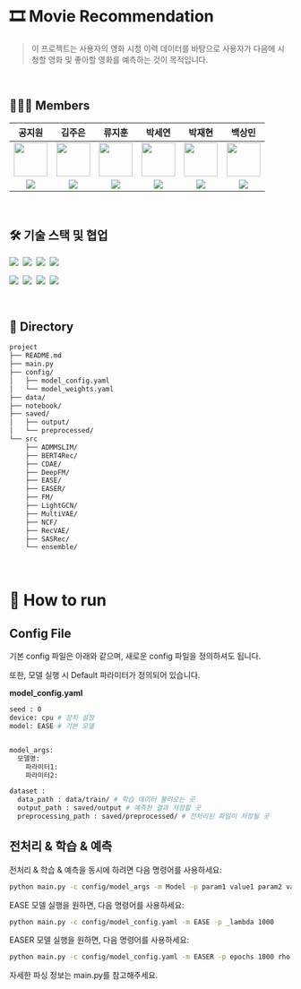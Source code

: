 <p align="center">

  <h1> 🎞️ Movie Recommendation </h1>

  > 이 프로젝트는 사용자의 영화 시청 이력 데이터를 바탕으로 사용자가 다음에 시청할 영화 및 좋아할 영화를 예측하는 것이 목적입니다.


</p>

<br>


## 👨🏼‍💻 Members
공지원|김주은|류지훈|박세연|박재현|백상민|
:-:|:-:|:-:|:-:|:-:|:-:
<img src='https://avatars.githubusercontent.com/annakong23' height=60 width=60></img>|<img src='https://avatars.githubusercontent.com/kimjueun028' height=60 width=60></img>|<img src='https://avatars.githubusercontent.com/JihoonRyu00' height=60 width=60></img>|<img src='https://avatars.githubusercontent.com/SayOny' height=60 width=60></img>|<img src='https://avatars.githubusercontent.com/JaeHyun11' height=60 width=60></img>|<img src='https://avatars.githubusercontent.com/gagoory7' height=60 width=60></img>|
<a href="https://github.com/annakong23" target="_blank"><img src="https://img.shields.io/badge/GitHub-black.svg?&style=round&logo=github"/></a>|<a href="https://github.com/kimjueun028" target="_blank"><img src="https://img.shields.io/badge/GitHub-black.svg?&style=round&logo=github"/></a>|<a href="https://github.com/JihoonRyu00" target="_blank"><img src="https://img.shields.io/badge/GitHub-black.svg?&style=round&logo=github"/></a>|<a href="https://github.com/SayOny" target="_blank"><img src="https://img.shields.io/badge/GitHub-black.svg?&style=round&logo=github"/></a>|<a href="https://github.com/JaeHyun11" target="_blank"><img src="https://img.shields.io/badge/GitHub-black.svg?&style=round&logo=github"/>|<a href="https://github.com/gagoory7" target="_blank"><img src="https://img.shields.io/badge/GitHub-black.svg?&style=round&logo=github"/></a>

<br>

## 🛠️ 기술 스택 및 협업
  <img src="https://img.shields.io/badge/Python-3776AB?style=square&logo=Python&logoColor=white"/>&nbsp;
  <img src="https://img.shields.io/badge/Pandas-150458?style=square&logo=Pandas&logoColor=white"/>&nbsp;
  <img src="https://img.shields.io/badge/scikitlearn-F7931E?style=square&logo=scikitlearn&logoColor=white"/>&nbsp;
  <img src="https://img.shields.io/badge/PyTorch-EE4C2C?style=flat&logo=PyTorch&logoColor=white"/>&nbsp;

  <img src="https://img.shields.io/badge/Jira-0052CC?style=flat-square&logo=Jira&logoColor=white"/>&nbsp;
  <img src="https://img.shields.io/badge/Confluence-0052CC?style=flat-square&logo=Jira&logoColor=white"/>&nbsp;
  <img src="https://img.shields.io/badge/Notion-000000?style=square&logo=Notion&logoColor=white"/>&nbsp;
  <img src="https://img.shields.io/badge/Slack-4A154B?style=flat-square&logo=Slack&logoColor=white"/>&nbsp;


<br>

## 📁 Directory
```bash
project
├── README.md
├── main.py
├── config/
│   ├── model_config.yaml
│   └── model_weights.yaml
├── data/
├── notebook/
├── saved/
│   ├── output/
│   └── preprocessed/
└── src
    ├── ADMMSLIM/
    ├── BERT4Rec/
    ├── CDAE/
    ├── DeepFM/
    ├── EASE/
    ├── EASER/
    ├── FM/
    ├── LightGCN/
    ├── MultiVAE/
    ├── NCF/
    ├── RecVAE/
    ├── SASRec/
    └── ensemble/
```
<br>

# 🏃 How to run
## Config File

기본 config 파일은 아래와 같으며, 새로운 config 파일을 정의하셔도 됩니다.

또한, 모델 실행 시 Default 파라미터가 정의되어 있습니다.

__model_config.yaml__

```bash
seed : 0
device: cpu # 장치 설정
model: EASE # 기본 모델


model_args:
  모델명:
    파라미터1:
    파라미터2:

dataset :
  data_path : data/train/ # 학습 데이터 불러오는 곳
  output_path : saved/output # 예측한 결과 저장할 곳
  preprocessing_path : saved/preprocessed/ # 전처리된 파일이 저장될 곳

```

## 전처리 & 학습 & 예측

전처리 & 학습 & 예측을 동시에 하려면 다음 명령어를 사용하세요:

```bash
python main.py -c config/model_args -m Model -p param1 value1 param2 value2 ...
```

EASE 모델 실행을 원하면, 다음 명령어를 사용하세요:

```bash
python main.py -c config/model_config.yaml -m EASE -p _lambda 1000
```

EASER 모델 실행을 원하면, 다음 명령어를 사용하세요:

```bash
python main.py -c config/model_config.yaml -m EASER -p epochs 1000 rho 50000
```


자세한 파싱 정보는 main.py를 참고해주세요.

